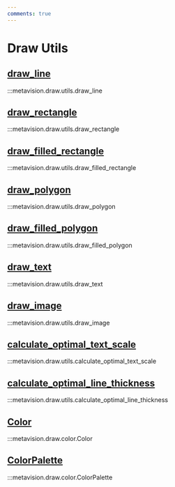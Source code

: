 ```yaml
---
comments: true
---
```


# Draw Utils

<div class="md-typeset">
    <h2><a href="#metavision.draw.utils.draw_line">draw_line</a></h2>
</div>

:::metavision.draw.utils.draw_line

<div class="md-typeset">
    <h2><a href="#metavision.draw.utils.draw_rectangle">draw_rectangle</a></h2>
</div>

:::metavision.draw.utils.draw_rectangle

<div class="md-typeset">
    <h2><a href="#metavision.draw.utils.draw_filled_rectangle">draw_filled_rectangle</a></h2>
</div>

:::metavision.draw.utils.draw_filled_rectangle

<div class="md-typeset">
    <h2><a href="#metavision.draw.utils.draw_polygon">draw_polygon</a></h2>
</div>

:::metavision.draw.utils.draw_polygon

<div class="md-typeset">
    <h2><a href="#metavision.draw.utils.draw_filled_polygon">draw_filled_polygon</a></h2>
</div>

:::metavision.draw.utils.draw_filled_polygon

<div class="md-typeset">
    <h2><a href="#metavision.draw.utils.draw_text">draw_text</a></h2>
</div>

:::metavision.draw.utils.draw_text

<div class="md-typeset">
    <h2><a href="#metavision.draw.utils.draw_image">draw_image</a></h2>
</div>

:::metavision.draw.utils.draw_image

<div class="md-typeset">
    <h2><a href="#metavision.draw.utils.calculate_optimal_text_scale">calculate_optimal_text_scale</a></h2>
</div>

:::metavision.draw.utils.calculate_optimal_text_scale

<div class="md-typeset">
    <h2><a href="#metavision.draw.utils.calculate_optimal_line_thickness">calculate_optimal_line_thickness</a></h2>
</div>

:::metavision.draw.utils.calculate_optimal_line_thickness

<div class="md-typeset">
    <h2><a href="#metavision.draw.color.Color">Color</a></h2>
</div>

:::metavision.draw.color.Color

<div class="md-typeset">
    <h2><a href="#metavision.draw.color.ColorPalette">ColorPalette</a></h2>
</div>

:::metavision.draw.color.ColorPalette
